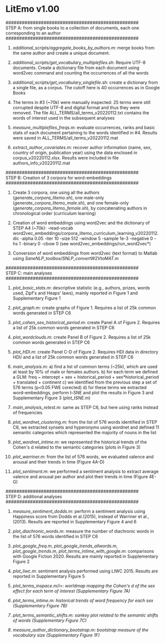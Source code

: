 # LitEmo v1.00

#################################################<br>
STEP A: from single books to a collection of documents, each one corresponding to an author<br>
#################################################<br>

1) <i>additional_scripts/aggregate_books_by_authors.m</i>: merge books from the same author and create a unique document.

2) <i>additional_scripts/get_vocabulary_multiplefiles.sh</i>: Require UTF-8 documents. Create a dictionary file from each document using word2vec command and counting the occurrences of all the words

3) <i>additional_scripts/get_vocabulary_singlefile.sh</i>: create a dictionary from a single file, as a corpus. The cutoff here is 40 occurrences as in Google Books

4) The terms in #3 (~70k) were manually inspected: 25 terms were still corrupted despite UTF-8 and digital format and thus they were removed. The file ALL_TERMS/all_terms_v20220112.txt contains the words of interest used in the subsequent analyses

5) <i>measure_multiplefiles_freqs.m</i>: evaluate occurrences, ranks and basic stats of each document pertaining to the words identified in #4. Results were saved in ALL_TERMS/all_terms_v20220112.mat

6) <i>extract_author_covariates.m</i>: recover author information (name, sex, country of origin, publication year) using the data enclosed in corpus_v20220112.xlsx. Results were included in file authors_info_v20220112.mat

#################################################<br>
STEP B: Creation of 3 corpora for word-embeddings<br>
#################################################<br>

1) Create 3 corpora, one using all the authors (<i>generate_corpora_litemo.sh</i>), one male-only (<i>generate_corpora_litemo_male.sh</i>), and one female-only (<i>generate_corpora_litemo_female.sh</i>), by concatenating authors in chronological order (curriculum learning)

2) Creation of word embeddings using word2vec and the dictionary of STEP A4 (~70k): -read-vocab word2vec_embeddings/corpora_litemo_curriculum_learning_v20220112.dic -alpha 0.05 -iter 10 -size 512 -window 5 -sample 1e-3 -negative 0 -hs 1 -binary 0 -cbow 0 (see word2vec_embeddings/run_word2vec*)

3) Conversion of word embeddings from word2vec (text format) to Matlab using <i>SaneNLP_toolbox/SNLP_convertW2VtoMAT.m</i>

#################################################<br>
STEP C: main analyses <br>
#################################################<br>

1) <i>plot_basic_stats.m</i>: descriptive statistic (e.g., authors, prizes, words used, Zipf's and Heaps' laws), mainly reported in Figure 1 and Supplementary Figure 1

2) <i>plot_graph.m</i>: create graphs of Figure 1. Requires a list of 25k common words generated in STEP C6

3) <i>plot_cohen_sex_historical_period.m</i>: create Panel A of Figure 2. Requires a list of 25k common words generated in STEP C6

4) <i>plot_wordclouds.m</i>: create Panel B of Figure 2. Requires a list of 25k common words generated in STEP C6

5) <i>plot_HDI.m</i>: create Panel C-D of Figure 2. Requires HDI data in directory HDI/ and a list of 25k common words generated in STEP C6

6) <i>main_analysis.m</i>:  a) find a list of common terms (~25k), which are used at least by 10% of male or females authors.
                            b) for each term we defined a GLM: freq ~ intercept + sex + historical_period + sex*historical_period + translated + continent
                            c) we identified from the previous step a set of 576 terms (p<0.05 FWE corected)
                            d) for these terms we extracted word-embeddings, perform t-SNE and plot the results in Figure 3 and Supplementary Figure 3 (<i>plot_tSNE.m</i>)

7) <i>main_analysis_retest.m</i>: same as STEP C6, but here using ranks instead of frequencies

8) <i>plot_wordnet_clustering.m</i>: from the list of 576 words identified in STEP C6, we extracted synsets and hyperonyms using wordnet and defined 11 semantic categories which represented the majority of nouns in the list

9) <i>plot_wordnet_intime.m</i>: we represented the historical trends of the Cohen's d related to the semantic categories (plots in Figure 3)

10) <i>plot_warriner.m</i>: from the list of 576 words, we evaluated valence and arousal and their trends in time (Figure 4A-D)

11) <i>plot_sentiment.m</i>: we performed a sentiment analysis to extract average valence and arousal per author and plot their trends in time (Figure 4E-G)

#################################################<br>
STEP D: additional analyses <br>
#################################################<br>

1) <i>measure_sentiment_dodds.m</i>: perform a sentiment analysis using Happiness score from Dodds et al.(2015), instead of Warriner et al., (2013). Results are reported in Supplementary Figure 4 and 6

2) <i>plot_diachronic_words.m</i>: measure the number of diachronic words in the list of 576 words identified in STEP C6

3) <i>plot_google_freq.m</i>, <i>plot_google_trends_allwords.m</i>, <i>plot_google_trends.m</i>, <i>plot_terms_intime_with_google.m</i>: comparisons with Google Fiction 2020. Results are mainly reported in Supplementary Figure 2

4) <i>plot_liwc.m</i>: sentiment analysis performed using LIWC 2015. Results are reported in Supplementary Figure 5

5) <i>plot_terms_inspace.m/i>: worldmap mapping the Cohen's d of the sex effect for each term of interest (Supplementary Figure 7A)

6) <i>plot_terms_intime.m</i>: historical trends of word frequency for each sex (Supplementary Figure 7B)

7) <i>plot_terms_semantic_shifts.m</i>: sankey plot related to the semantic shifts of words (Supplementary Figure 7C)

8) <i>measure_author_dictionary_bootstrap.m</i>: bootstrap measure of the vocabulary size (Supplementary Figure 1F)
